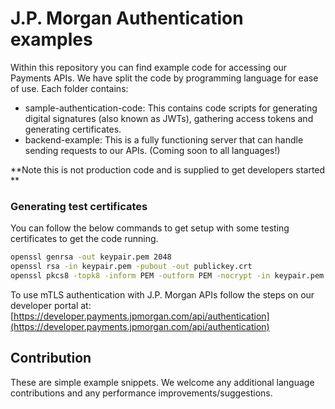 # J.P. Morgan Authentication examples

Within this repository you can find example code for accessing our Payments APIs.
We have split the code by programming language for ease of use.
Each folder contains:

- sample-authentication-code: This contains code scripts for generating digital signatures (also known as JWTs), gathering access tokens and generating certificates.
- backend-example: This is a fully functioning server that can handle sending requests to our APIs. (Coming soon to all languages!)

**Note this is not production code and is supplied to get developers started **

### Generating test certificates

You can follow the below commands to get setup with some testing certificates to get the code running. 

```bash
openssl genrsa -out keypair.pem 2048
openssl rsa -in keypair.pem -pubout -out publickey.crt
openssl pkcs8 -topk8 -inform PEM -outform PEM -nocrypt -in keypair.pem -out pkcs8.key
```
To use mTLS authentication with J.P. Morgan APIs follow the steps on our developer portal at: [https://developer.payments.jpmorgan.com/api/authentication](https://developer.payments.jpmorgan.com/api/authentication)

## Contribution

These are simple example snippets.
We welcome any additional language contributions and any performance improvements/suggestions.
